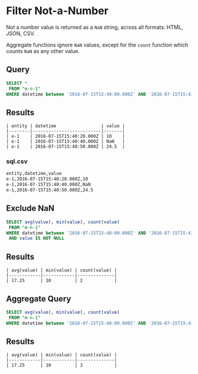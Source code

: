 # Filter Not-a-Number

Not a number value is returned as a `NaN` string, across all formats: HTML, JSON, CSV.

Aggregate functions ignore `NaN` values, except for the `count` function which counts `NaN` as any other value.

## Query

```sql
SELECT *
 FROM "m-n-1"
WHERE datetime between '2016-07-15T15:40:00.000Z' AND '2016-07-15T15:41:00.000Z'
```

## Results

```ls
| entity | datetime                 | value |
|--------|--------------------------|-------|
| e-1    | 2016-07-15T15:40:20.000Z | 10    |
| e-1    | 2016-07-15T15:40:40.000Z | NaN   |
| e-1    | 2016-07-15T15:40:50.000Z | 24.5  |
```

### sql.csv

```txt
entity,datetime,value
e-1,2016-07-15T15:40:20.000Z,10
e-1,2016-07-15T15:40:40.000Z,NaN
e-1,2016-07-15T15:40:50.000Z,24.5
```

## Exclude NaN

```sql
SELECT avg(value), min(value), count(value)
 FROM "m-n-1"
WHERE datetime between '2016-07-15T15:40:00.000Z' AND '2016-07-15T15:41:00.000Z'
 AND value IS NOT NULL
```

## Results

```ls
| avg(value) | min(value) | count(value) |
|------------|------------|--------------|
| 17.25      | 10         | 2            |
```

## Aggregate Query

```sql
SELECT avg(value), min(value), count(value)
 FROM "m-n-1"
WHERE datetime between '2016-07-15T15:40:00.000Z' AND '2016-07-15T15:41:00.000Z'
```

## Results

```ls
| avg(value) | min(value) | count(value) |
|------------|------------|--------------|
| 17.25      | 10         | 3            |
```
